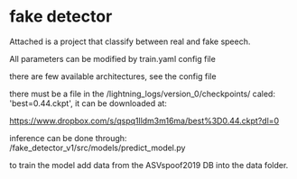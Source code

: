 # fake detector

Attached is a project that classify between real and fake speech.

All parameters can be modified by train.yaml config file

there are few available architectures, see the config file

there must be a file in the /lightning_logs/version_0/checkpoints/ caled: 'best=0.44.ckpt',  it can be downloaded at:

https://www.dropbox.com/s/qspq1lldm3m16ma/best%3D0.44.ckpt?dl=0


inference can be done through: /fake_detector_v1/src/models/predict_model.py


to train the model add data from the ASVspoof2019 DB into the data folder.




